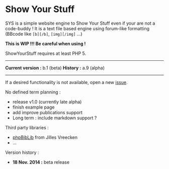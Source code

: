 Show Your Stuff
=============

SYS is a simple website engine to Show Your Stuff even if your are not a code-buddy !
It is a text file based engine using forum-like formatting (BBcode like `[b][/b]`, `[img][/img]` ...)

**This is WIP !!! Be careful when using !**

ShowYourStuff requires at least PHP 5.

-----------------------------------------

**Current version :** b.1 (beta)
**History :** a.9 (alpha)

-----------------------------------------

If a desired functionality is not available, open a new [issue](https://github.com/r1d1/showyourstuff/issues).

No defined term planning :
* release v1.0 (currently late alpha)
* finish example page
* add improve publications support
* Long term : include markdown support ?

Third party libraries :
* [phpBibLib](https://people.mmci.uni-saarland.de/~jilles/prj/phpBibLib/) from Jilles Vreecken
* ...

Version history :
* **18 Nov. 2014 :** beta release
